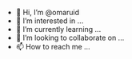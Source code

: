 - 👋 Hi, I’m @omaruid
- 👀 I’m interested in ...
- 🌱 I’m currently learning ...
- 💞️ I’m looking to collaborate on ...
- 📫 How to reach me ...

<!---
omaruid/omaruid is a ✨ special ✨ repository because its `README.md` (this file) appears on your GitHub profile.
You can click the Preview link to take a look at your changes.
--->

